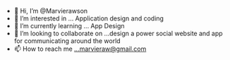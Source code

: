 - 👋 Hi, I’m @Marvierawson
- 👀 I’m interested in ... Application design and coding
- 🌱 I’m currently learning ... App Design
- 💞️ I’m looking to collaborate on ...design a power social website and app for communicating around the world
- 📫 How to reach me ...marvieraw@gmail.com

<!---
Marvierawson/Marvierawson is a ✨ special ✨ repository because its `README.md` (this file) appears on your GitHub profile.
You can click the Preview link to take a look at your changes.
--->
